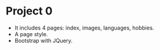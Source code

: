 # Project 0

* It includes 4 pages: index, images, languages, hobbies.
* A page style.
* Bootstrap with JQuery.
